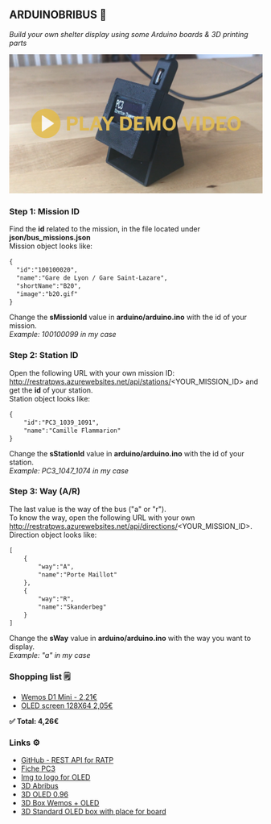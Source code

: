 ## ARDUINOBRIBUS 🚌

*Build your own shelter display using some Arduino boards & 3D printing parts*

<center>
    <a target="_blank" href="http://youtube.fr">
        <img src="images/prototype.png" />
    </a>
</center>

### Step 1: Mission ID

Find the **id** related to the mission, in the file located under **json/bus_missions.json**\
Mission object looks like:

    {
      "id":"100100020",
      "name":"Gare de Lyon / Gare Saint-Lazare",
      "shortName":"B20",
      "image":"b20.gif"
    }

Change the **sMissionId** value in **arduino/arduino.ino** with the id of your mission.\
*Example: 100100099 in my case*

### Step 2: Station ID

Open the following URL with your own mission ID: http://restratpws.azurewebsites.net/api/stations/<YOUR_MISSION_ID> and get the **id** of your station.\
Station object looks like:

    {
        "id":"PC3_1039_1091",
        "name":"Camille Flammarion"
    }

Change the **sStationId** value in **arduino/arduino.ino** with the id of your station.\
*Example: PC3_1047_1074 in my case*

### Step 3: Way (A/R)

The last value is the way of the bus ("a" or "r").\
To know the way, open the following URL with your own http://restratpws.azurewebsites.net/api/directions/<YOUR_MISSION_ID>.\
Direction object looks like:

    [
        {
            "way":"A",
            "name":"Porte Maillot"
        },
        {
            "way":"R",
            "name":"Skanderbeg"
        }
    ]

Change the **sWay** value in **arduino/arduino.ino** with the way you want to display.\
*Example: "a" in my case*

### Shopping list 🗒

 - [Wemos D1 Mini - 2,21€](https://fr.aliexpress.com/item/ESP8266-ESP12-ESP-12-WeMos-D1-Mini-WIFI-Dev-Kit-Development-Board-NodeMCU-Lua/32653918483.html?spm=a2g0s.9042311.0.0.p9Sauh)
 - [OLED screen 128X64 2,05€](https://fr.aliexpress.com/item/Free-Shipping-2014-white-New-10Pcs-lot-128X64-OLED-LCD-LED-Display-Module-For-Arduino-0/32359892898.html?spm=a2g0s.9042311.0.0.hztmxX)

**✅ Total: 4,26€**

### Links ⚙️

 - [GitHub - REST API for RATP](https://github.com/ferreirix/restratp)
 - [Fiche PC3](https://www.ratp.fr/sites/default/files/fiches-horaires/busratp/pc3.pdf)
 - [Img to logo for OLED](http://www.instructables.com/id/How-to-use-OLED-display-arduino-module/)
 - [3D Abribus](https://www.thingiverse.com/thing:2379938)
 - [3D OLED 0.96](https://www.thingiverse.com/thing:2176764)
 - [3D Box Wemos + OLED](https://www.thingiverse.com/thing:2798623)
 - [3D Standard OLED box with place for board](https://www.thingiverse.com/thing:2662079)
